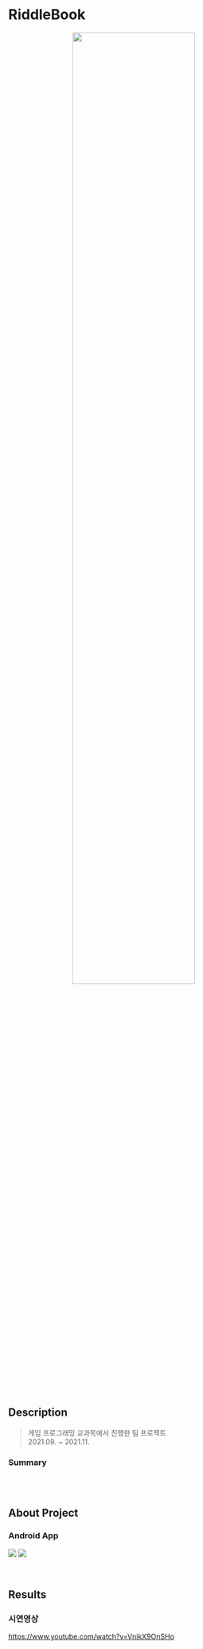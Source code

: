 
# RiddleBook
<p align="center">
  <img src="https://user-images.githubusercontent.com/63101979/174833800-6987263e-c871-4dbe-801a-b7ef56a2b4e2.png" width="70%"/>
  <br>
</p>

## Description
> 게임 프로그래밍 교과목에서 진행한 팀 프로젝트   
> 2021.09. ~ 2021.11.


### Summary


  <br>

  <br>

  

## About Project

### Android App
<img src="https://img.shields.io/badge/Kotlin-7F52FF?style=flat&logo=Kotlin&logoColor=white"> <img src="https://img.shields.io/badge/Android-3DDC84?style=flat&logo=Android&logoColor=white">


 <br>


## Results
### 시연영상
https://www.youtube.com/watch?v=VnikX9OnSHo
  
  <br>

  <br>

